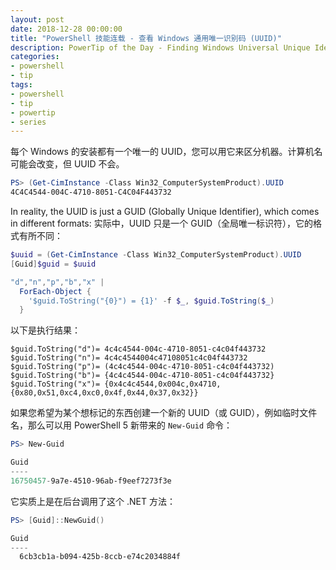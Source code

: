 ```yaml
---
layout: post
date: 2018-12-28 00:00:00
title: "PowerShell 技能连载 - 查看 Windows 通用唯一识别码 (UUID)"
description: PowerTip of the Day - Finding Windows Universal Unique Identifier (UUID)
categories:
- powershell
- tip
tags:
- powershell
- tip
- powertip
- series
---
```

每个 Windows 的安装都有一个唯一的 UUID，您可以用它来区分机器。计算机名可能会改变，但 UUID 不会。

```powershell
PS> (Get-CimInstance -Class Win32_ComputerSystemProduct).UUID
4C4C4544-004C-4710-8051-C4C04F443732
```

In reality, the UUID is just a GUID (Globally Unique Identifier), which comes in different formats:
实际中，UUID 只是一个 GUID（全局唯一标识符），它的格式有所不同：

```powershell
$uuid = (Get-CimInstance -Class Win32_ComputerSystemProduct).UUID
[Guid]$guid = $uuid

"d","n","p","b","x" |
  ForEach-Object {
    '$guid.ToString("{0}") = {1}' -f $_, $guid.ToString($_)
  }
```

以下是执行结果：

    $guid.ToString("d")= 4c4c4544-004c-4710-8051-c4c04f443732
    $guid.ToString("n")= 4c4c4544004c47108051c4c04f443732
    $guid.ToString("p")= (4c4c4544-004c-4710-8051-c4c04f443732)
    $guid.ToString("b")= {4c4c4544-004c-4710-8051-c4c04f443732}
    $guid.ToString("x")= {0x4c4c4544,0x004c,0x4710,{0x80,0x51,0xc4,0xc0,0x4f,0x44,0x37,0x32}}

如果您希望为某个想标记的东西创建一个新的 UUID（或 GUID），例如临时文件名，那么可以用 PowerShell 5 新带来的 `New-Guid` 命令：

```powershell
PS> New-Guid

Guid
----
16750457-9a7e-4510-96ab-f9eef7273f3e
```

它实质上是在后台调用了这个 .NET 方法：

```powershell
PS> [Guid]::NewGuid()

Guid
----
  6cb3cb1a-b094-425b-8ccb-e74c2034884f
```

<!--本文国际来源：[Finding Windows Universal Unique Identifier (UUID)](https://community.idera.com/database-tools/powershell/powertips/b/tips/posts/finding-windows-universal-unique-identifier-uuid)-->
